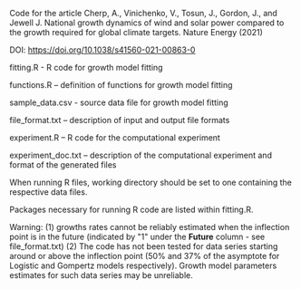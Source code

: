 Code for the article Cherp, A., Vinichenko, V., Tosun, J., Gordon, J., and Jewell J. 
National growth dynamics of wind and solar power compared to the growth required for 
global climate targets. Nature Energy (2021) 

DOI: https://doi.org/10.1038/s41560-021-00863-0

fitting.R - R code for growth model fitting

functions.R – definition of functions for growth model fitting

sample_data.csv - source data file for growth model fitting

file_format.txt – description of input and output file formats

experiment.R – R code for the computational experiment

experiment_doc.txt – description of the computational experiment and 
format of the generated files

When running R files, working directory should be set to one containing the respective 
data files.

Packages necessary for running R code are listed within fitting.R.

Warning: (1) growths rates cannot be reliably estimated  when the inflection point is 
in the future (indicated by "1" under the **Future** column - see file_format.txt) 
(2) The code has not been tested for data series starting around or above the inflection 
point (50% and 37% of the  asymptote for Logistic and Gompertz models respectively). 
Growth model parameters estimates for such data series may be unreliable. 
